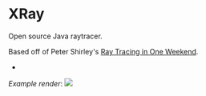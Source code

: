 # XRay
Open source Java raytracer.

Based off of Peter Shirley's [Ray Tracing in One Weekend](https://www.amazon.com/Ray-Tracing-Weekend-Minibooks-Book-ebook/dp/B01B5AODD8).

-
*Example render*:
![](https://i.gyazo.com/5733f6b421ddb0e74cbfa5ba79b8e0f4.gif)
